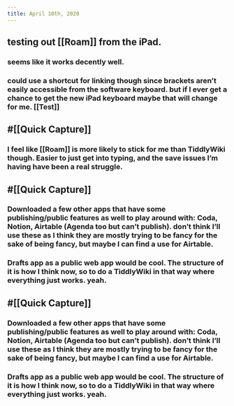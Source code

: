 ```yaml
---
title: April 10th, 2020
---
```


## testing out [[Roam]] from the iPad. 
### seems like it works decently well. 

### could use a shortcut for linking though since brackets aren’t easily accessible from the software keyboard. but if I ever get a chance to get the new iPad keyboard maybe that will change for me. [[Test]]

### 

## #[[Quick Capture]]
### I feel like [[Roam]] is more likely to stick for me than TiddlyWiki though. Easier to just get into typing, and the save issues I’m having have been a real struggle. 

## #[[Quick Capture]]
### Downloaded a few other apps that have some publishing/public features as well to play around with: Coda, Notion, Airtable (Agenda too but can’t publish). don’t think I’ll use these as I think they are mostly trying to be fancy for the sake of being fancy, but maybe I can find a use for Airtable. 

### Drafts app as a public web app would be cool. The structure of it is how I think now, so to do a TiddlyWiki in that way where everything just works. yeah. 

## #[[Quick Capture]]
### Downloaded a few other apps that have some publishing/public features as well to play around with: Coda, Notion, Airtable (Agenda too but can’t publish). don’t think I’ll use these as I think they are mostly trying to be fancy for the sake of being fancy, but maybe I can find a use for Airtable. 

### Drafts app as a public web app would be cool. The structure of it is how I think now, so to do a TiddlyWiki in that way where everything just works. yeah. 
